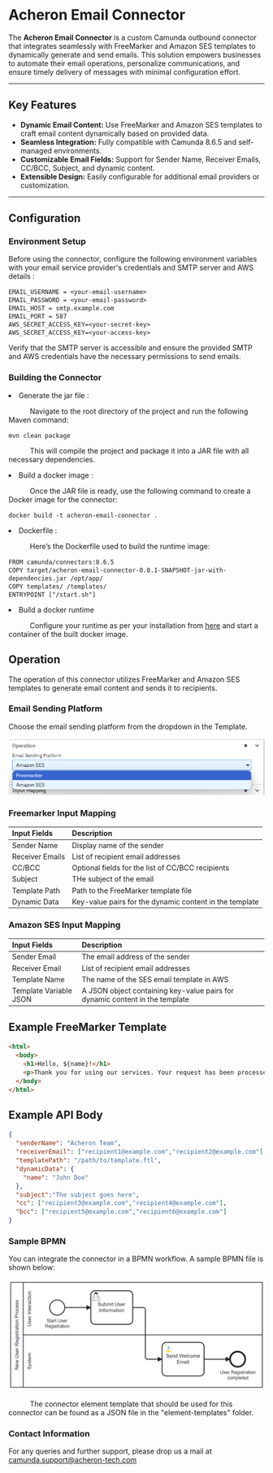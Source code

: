 # Acheron Email Connector  

The **Acheron Email Connector** is a custom Camunda outbound connector that integrates seamlessly with FreeMarker and Amazon SES templates to dynamically generate and send emails. This solution empowers businesses to automate their email operations, personalize communications, and ensure timely delivery of messages with minimal configuration effort.  

---

## Key Features  

- **Dynamic Email Content:** Use FreeMarker and Amazon SES templates to craft email content dynamically based on provided data.  
- **Seamless Integration:** Fully compatible with Camunda 8.6.5 and self-managed environments.  
- **Customizable Email Fields:** Support for Sender Name, Receiver Emails, CC/BCC, Subject, and dynamic content.  
- **Extensible Design:** Easily configurable for additional email providers or customization.  

---

## Configuration  

### Environment Setup  
Before using the connector, configure the following environment variables with your email service provider's credentials and SMTP server and AWS details :  

```plaintext  
EMAIL_USERNAME = <your-email-username>  
EMAIL_PASSWORD = <your-email-password>  
EMAIL_HOST = smtp.example.com  
EMAIL_PORT = 587 
AWS_SECRET_ACCESS_KEY=<your-secret-key> 
AWS_SECRET_ACCESS_KEY=<your-access-key> 
```
Verify that the SMTP server is accessible and ensure the provided SMTP and AWS credentials have the necessary permissions to send emails.

### Building the Connector 
<li> Generate the jar file :

 &emsp;&emsp;&emsp;Navigate to the root directory of the project and run the following Maven command:

```
mvn clean package
```

 &emsp;&emsp;&emsp;This will compile the project and package it into a JAR file with all necessary dependencies.
 
<li>Build a docker image :

 &emsp;&emsp;&emsp;Once the JAR file is ready, use the following command to create a Docker image for the connector:

```
docker build -t acheron-email-connector .
```

<li> Dockerfile :

 &emsp;&emsp;&emsp;Here’s the Dockerfile used to build the runtime image:

```
FROM camunda/connectors:8.6.5
COPY target/acheron-email-connector-0.0.1-SNAPSHOT-jar-with-dependencies.jar /opt/app/
COPY templates/ /templates/
ENTRYPOINT ["/start.sh"]
```

<li>Build a docker runtime

  &emsp;&emsp;&emsp;Configure your runtime as per your installation from <a href="https://docs.camunda.io/docs/self-managed/connectors-deployment/connectors-configuration/">here</a> and start a container of the built docker image.

## Operation
The operation of this connector utilizes FreeMarker and Amazon SES templates to generate email content and sends it to recipients.

### Email Sending Platform
Choose the email sending platform from the dropdown in the Template.
<br/><br/>
<img src ="images/platform.png" alt =""/>
### Freemarker Input Mapping

| Input Fields    | Description                                             |
| --------------- | ------------------------------------------------------- |
| Sender Name     | Display name of the sender                              |
| Receiver Emails | List of recipient email addresses                       |
| CC/BCC          | Optional fields for the list of CC/BCC recipients       |
| Subject         | THe subject of the email                                |
| Template Path   | Path to the FreeMarker template file                    |
| Dynamic Data    | Key-value pairs for the dynamic content in the template |

### Amazon SES Input Mapping

| Input Fields      | Description                                                   |
| ----------------- | ------------------------------------------------------------- |
| Sender Email      | The email address of the sender                               |
| Receiver Email    | List of recipient email addresses                             |
| Template Name     | The name of the SES email template in AWS                            |
| Template Variable JSON | A JSON object containing key-value pairs for dynamic content in the template |

## Example FreeMarker Template

```html
<html>  
  <body>  
    <h1>Hello, ${name}!</h1>  
    <p>Thank you for using our services. Your request has been processed.</p>  
  </body>  
</html>  
```

## Example API Body

```json
{  
  "senderName": "Acheron Team",  
  "receiverEmail": ["recipient1@example.com","recipient2@example.com"],  
  "templatePath": "/path/to/template.ftl",  
  "dynamicData": {  
    "name": "John Doe"  
  },
  "subject":"The subject goes here",
  "cc": ["recipient3@example.com","recipient4@example.com"],
  "bcc": ["recipient5@example.com","recipient6@example.com"]  
}  
```

### Sample BPMN
You can integrate the connector in a BPMN workflow. A sample BPMN file is shown below:<br/><br/>
<img src ="images/email-test.png" alt =""/><br/><br/>
&emsp;&emsp;&emsp;The connector element template that should be used for this connector can be found as a JSON file in the "element-templates" folder.

### Contact Information
For any queries and further support, please drop us a mail at camunda.support@acheron-tech.com